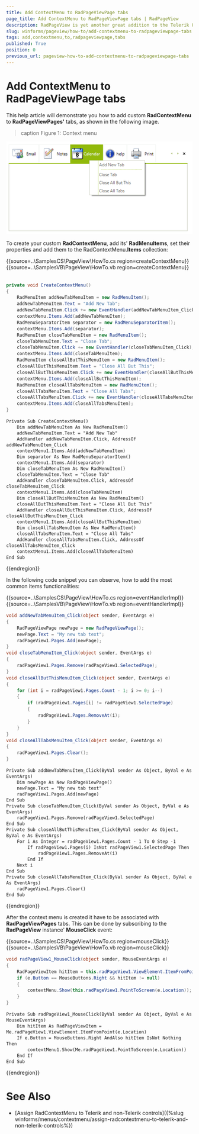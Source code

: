 ```yaml
---
title: Add ContextMenu to RadPageViewPage tabs
page_title: Add ContextMenu to RadPageViewPage tabs | RadPageView
description: RadPageView is yet another great addition to the Telerik UI for WinForms suite. As the name implies, this control layouts pages of subcontrols in different views.
slug: winforms/pageview/how-to/add-contextmenu-to-radpageviewpage-tabs
tags: add,contextmenu,to,radpageviewpage,tabs
published: True
position: 0
previous_url: pageview-how-to-add-contextmenu-to-radpageviewpage-tabs
---
```


# Add ContextMenu to RadPageViewPage tabs

This help article will demonstrate you how to add custom __RadContextMenu__ to __RadPageViewPages'__ tabs, as shown in the following image.

>caption Figure 1: Context menu

![](images/pageview-how-to-add-contextmenu-to-radpageview-tabs001.png)

To create your custom __RadContextMenu__, add its' __RadMenuItems__, set their properties and add them to the RadContextMenu.**Items** collection:

{{source=..\SamplesCS\PageView\HowTo.cs region=createContextMenu}} 
{{source=..\SamplesVB\PageView\HowTo.vb region=createContextMenu}} 

````C#
 
private void CreateContextMenu()
{
    RadMenuItem addNewTabMenuItem = new RadMenuItem();
    addNewTabMenuItem.Text = "Add New Tab";
    addNewTabMenuItem.Click += new EventHandler(addNewTabMenuItem_Click);
    contextMenu.Items.Add(addNewTabMenuItem);
    RadMenuSeparatorItem separator = new RadMenuSeparatorItem();
    contextMenu.Items.Add(separator);
    RadMenuItem closeTabMenuItem = new RadMenuItem();
    closeTabMenuItem.Text = "Close Tab";
    closeTabMenuItem.Click += new EventHandler(closeTabMenuItem_Click);
    contextMenu.Items.Add(closeTabMenuItem);
    RadMenuItem closeAllButThisMenuItem = new RadMenuItem();
    closeAllButThisMenuItem.Text = "Close All But This";
    closeAllButThisMenuItem.Click += new EventHandler(closeAllButThisMenuItem_Click);
    contextMenu.Items.Add(closeAllButThisMenuItem);
    RadMenuItem closeAllTabsMenuItem = new RadMenuItem();
    closeAllTabsMenuItem.Text = "Close All Tabs";
    closeAllTabsMenuItem.Click += new EventHandler(closeAllTabsMenuItem_Click);
    contextMenu.Items.Add(closeAllTabsMenuItem);
}

````
````VB.NET
Private Sub CreateContextMenu()
    Dim addNewTabMenuItem As New RadMenuItem()
    addNewTabMenuItem.Text = "Add New Tab"
    AddHandler addNewTabMenuItem.Click, AddressOf addNewTabMenuItem_Click
    contextMenu1.Items.Add(addNewTabMenuItem)
    Dim separator As New RadMenuSeparatorItem()
    contextMenu1.Items.Add(separator)
    Dim closeTabMenuItem As New RadMenuItem()
    closeTabMenuItem.Text = "Close Tab"
    AddHandler closeTabMenuItem.Click, AddressOf closeTabMenuItem_Click
    contextMenu1.Items.Add(closeTabMenuItem)
    Dim closeAllButThisMenuItem As New RadMenuItem()
    closeAllButThisMenuItem.Text = "Close All But This"
    AddHandler closeAllButThisMenuItem.Click, AddressOf closeAllButThisMenuItem_Click
    contextMenu1.Items.Add(closeAllButThisMenuItem)
    Dim closeAllTabsMenuItem As New RadMenuItem()
    closeAllTabsMenuItem.Text = "Close All Tabs"
    AddHandler closeAllTabsMenuItem.Click, AddressOf closeAllTabsMenuItem_Click
    contextMenu1.Items.Add(closeAllTabsMenuItem)
End Sub

````

{{endregion}} 

In the following code snippet you can observe, how to add the most common items functionalities:

{{source=..\SamplesCS\PageView\HowTo.cs region=eventHandlerImpl}} 
{{source=..\SamplesVB\PageView\HowTo.vb region=eventHandlerImpl}} 

````C#
void addNewTabMenuItem_Click(object sender, EventArgs e)
{
    RadPageViewPage newPage = new RadPageViewPage();
    newPage.Text = "My new tab text";
    radPageView1.Pages.Add(newPage);
}
void closeTabMenuItem_Click(object sender, EventArgs e)
{
    radPageView1.Pages.Remove(radPageView1.SelectedPage);
}
void closeAllButThisMenuItem_Click(object sender, EventArgs e)
{
    for (int i = radPageView1.Pages.Count - 1; i >= 0; i--)
    {
        if (radPageView1.Pages[i] != radPageView1.SelectedPage)
        {
            radPageView1.Pages.RemoveAt(i);
        }
    }
}
void closeAllTabsMenuItem_Click(object sender, EventArgs e)
{
    radPageView1.Pages.Clear();
}

````
````VB.NET
Private Sub addNewTabMenuItem_Click(ByVal sender As Object, ByVal e As EventArgs)
    Dim newPage As New RadPageViewPage()
    newPage.Text = "My new tab text"
    radPageView1.Pages.Add(newPage)
End Sub
Private Sub closeTabMenuItem_Click(ByVal sender As Object, ByVal e As EventArgs)
    radPageView1.Pages.Remove(radPageView1.SelectedPage)
End Sub
Private Sub closeAllButThisMenuItem_Click(ByVal sender As Object, ByVal e As EventArgs)
    For i As Integer = radPageView1.Pages.Count - 1 To 0 Step -1
        If radPageView1.Pages(i) IsNot radPageView1.SelectedPage Then
            radPageView1.Pages.RemoveAt(i)
        End If
    Next i
End Sub
Private Sub closeAllTabsMenuItem_Click(ByVal sender As Object, ByVal e As EventArgs)
    radPageView1.Pages.Clear()
End Sub

````

{{endregion}} 

After the context menu is created it have to be associated with __RadPageViewPages__ tabs. This can be done by subscribing to the __RadPageView__ instance' __MouseClick__ event:

{{source=..\SamplesCS\PageView\HowTo.cs region=mouseClick}} 
{{source=..\SamplesVB\PageView\HowTo.vb region=mouseClick}} 

````C#
void radPageView1_MouseClick(object sender, MouseEventArgs e)
{
    RadPageViewItem hitItem = this.radPageView1.ViewElement.ItemFromPoint(e.Location);
    if (e.Button == MouseButtons.Right && hitItem != null)
    {
        contextMenu.Show(this.radPageView1.PointToScreen(e.Location));
    }
}

````
````VB.NET
Private Sub radPageView1_MouseClick(ByVal sender As Object, ByVal e As MouseEventArgs)
    Dim hitItem As RadPageViewItem = Me.radPageView1.ViewElement.ItemFromPoint(e.Location)
    If e.Button = MouseButtons.Right AndAlso hitItem IsNot Nothing Then
        contextMenu1.Show(Me.radPageView1.PointToScreen(e.Location))
    End If
End Sub

````

{{endregion}} 


# See Also

* [Assign RadContextMenu to Telerik and non-Telerik controls]({%slug winforms/menus/contextmenu/assign-radcontextmenu-to-telerik-and-non-telerik-controls%})